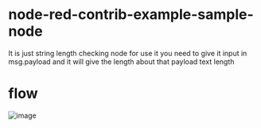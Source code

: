 # node-red-contrib-example-sample-node

It is just string length checking node
for use it you need to give it input in msg.payload and it will give the length about that payload text length
# flow
![image](https://github.com/user-attachments/assets/baccc9d8-7e30-4ea5-8b56-de78f254950b)

